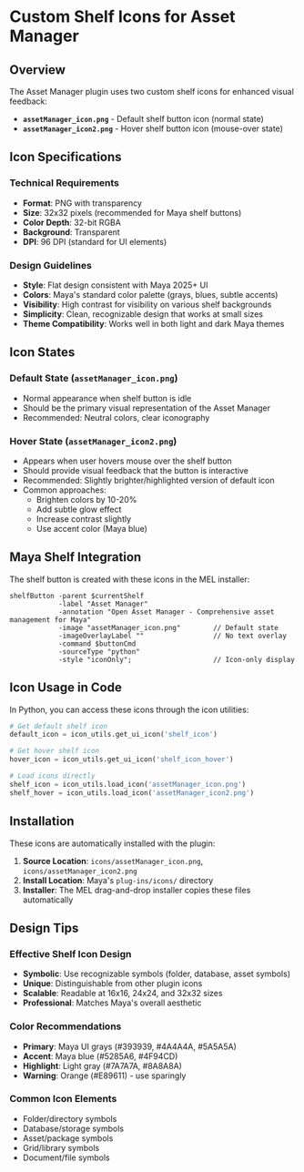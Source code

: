 # Custom Shelf Icons for Asset Manager

## Overview

The Asset Manager plugin uses two custom shelf icons for enhanced visual feedback:

- **`assetManager_icon.png`** - Default shelf button icon (normal state)
- **`assetManager_icon2.png`** - Hover shelf button icon (mouse-over state)

## Icon Specifications

### Technical Requirements

- **Format**: PNG with transparency
- **Size**: 32x32 pixels (recommended for Maya shelf buttons)
- **Color Depth**: 32-bit RGBA
- **Background**: Transparent
- **DPI**: 96 DPI (standard for UI elements)

### Design Guidelines

- **Style**: Flat design consistent with Maya 2025+ UI
- **Colors**: Maya's standard color palette (grays, blues, subtle accents)
- **Visibility**: High contrast for visibility on various shelf backgrounds
- **Simplicity**: Clean, recognizable design that works at small sizes
- **Theme Compatibility**: Works well in both light and dark Maya themes

## Icon States

### Default State (`assetManager_icon.png`)

- Normal appearance when shelf button is idle
- Should be the primary visual representation of the Asset Manager
- Recommended: Neutral colors, clear iconography

### Hover State (`assetManager_icon2.png`)

- Appears when user hovers mouse over the shelf button
- Should provide visual feedback that the button is interactive
- Recommended: Slightly brighter/highlighted version of default icon
- Common approaches:
  - Brighten colors by 10-20%
  - Add subtle glow effect
  - Increase contrast slightly
  - Use accent color (Maya blue)

## Maya Shelf Integration

The shelf button is created with these icons in the MEL installer:

```mel
shelfButton -parent $currentShelf
            -label "Asset Manager"
            -annotation "Open Asset Manager - Comprehensive asset management for Maya"
            -image "assetManager_icon.png"        // Default state
            -imageOverlayLabel ""                 // No text overlay
            -command $buttonCmd
            -sourceType "python"
            -style "iconOnly";                    // Icon-only display
```

## Icon Usage in Code

In Python, you can access these icons through the icon utilities:

```python
# Get default shelf icon
default_icon = icon_utils.get_ui_icon('shelf_icon')

# Get hover shelf icon  
hover_icon = icon_utils.get_ui_icon('shelf_icon_hover')

# Load icons directly
shelf_icon = icon_utils.load_icon('assetManager_icon.png')
shelf_hover = icon_utils.load_icon('assetManager_icon2.png')
```

## Installation

These icons are automatically installed with the plugin:

1. **Source Location**: `icons/assetManager_icon.png`, `icons/assetManager_icon2.png`
2. **Install Location**: Maya's `plug-ins/icons/` directory
3. **Installer**: The MEL drag-and-drop installer copies these files automatically

## Design Tips

### Effective Shelf Icon Design

- **Symbolic**: Use recognizable symbols (folder, database, asset symbols)
- **Unique**: Distinguishable from other plugin icons
- **Scalable**: Readable at 16x16, 24x24, and 32x32 sizes
- **Professional**: Matches Maya's overall aesthetic

### Color Recommendations

- **Primary**: Maya UI grays (#393939, #4A4A4A, #5A5A5A)
- **Accent**: Maya blue (#5285A6, #4F94CD)
- **Highlight**: Light gray (#7A7A7A, #8A8A8A)
- **Warning**: Orange (#E89611) - use sparingly

### Common Icon Elements

- Folder/directory symbols
- Database/storage symbols  
- Asset/package symbols
- Grid/library symbols
- Document/file symbols
